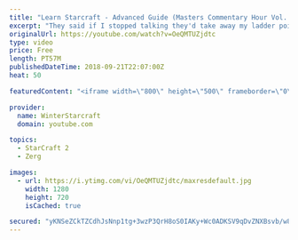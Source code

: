 ```yaml
---
title: "Learn Starcraft - Advanced Guide (Masters Commentary Hour Vol. 1)"
excerpt: "They said if I stopped talking they'd take away my ladder points. Next one I upload will have more terran/toss blame RNGesus."
originalUrl: https://youtube.com/watch?v=OeQMTUZjdtc
type: video
price: Free
length: PT57M
publishedDateTime: 2018-09-21T22:07:00Z
heat: 50

featuredContent: "<iframe width=\"800\" height=\"500\" frameborder=\"0\" src=\"https://www.youtube.com/embed/OeQMTUZjdtc\" allow=\"accelerometer; autoplay; encrypted-media; gyroscope; picture-in-picture\" allowfullscreen></iframe>"

provider:
  name: WinterStarcraft
  domain: youtube.com

topics:
  - StarCraft 2
  - Zerg

images:
  - url: https://i.ytimg.com/vi/OeQMTUZjdtc/maxresdefault.jpg
    width: 1280
    height: 720
    isCached: true

secured: "yKNSeZCkTZCdhJsNnp1tg+3wzP3QrH8oS0IAKy+Wc0ADKSV9qDvZNXBsvb/w8cpuDAWraftiK+juKzmizhOgv03p3VBDGttKAaSpprQp7wZL2k4H+2TOtB0KhZ3/ADcR3zhepgoxKY2KhFpTsibCxqH4xDXRaTHgysQVHLQi1inOV26Zxf5yjphnHLMBLWvIXCrk3M8jToi+sbbzumwnXZ/w53mK/TINoszUf4TfVpAV5FepPptK80aPxGLoBQkwYfZ29qFlcBwYs23H5cKVE7cy5gn6yjcp+vefF87Z3zTogwXAB/NafPnj3Q8WnnNm4qMB4QPsq/DUIkqY+FDv2gghQmkeR9wi+KLlpJcTWghzjf1adRI95g23E395PWG0SQRZnyzIHHNgH5m4SLqBxN7edkZqlvCX3dPV1VuMTSY=;hcNSJlDRmByD+ccqCF5h5A=="
---
```


